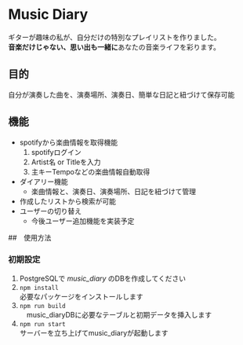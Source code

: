 # Music Diary
ギターが趣味の私が、自分だけの特別なプレイリストを作りました。<br>
**音楽だけじゃない、思い出も一緒に**あなたの音楽ライフを彩ります。

## 目的
自分が演奏した曲を、演奏場所、演奏日、簡単な日記と紐づけて保存可能

## 機能
* spotifyから楽曲情報を取得機能
  1. spotifyログイン
  2. Artist名 or Titleを入力
  3. 主キーTempoなどの楽曲情報自動取得
* ダイアリー機能
  * 楽曲情報と、演奏日、演奏場所、日記を紐づけて管理
* 作成したリストから検索が可能
* ユーザーの切り替え
  * 今後ユーザー追加機能を実装予定


##　使用方法
### 初期設定
  1. PostgreSQLで *music_diary* のDBを作成してください
  2. `npm install`<br>
  必要なパッケージをインストールします
  3. `npm run build`<br>
  　music_diaryDBに必要なテーブルと初期データを挿入します
  4. `npm run start`<br>
  サーバーを立ち上げてmusic_diaryが起動します
